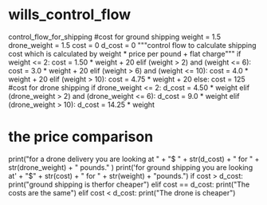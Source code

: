 # wills_control_flow
control_flow_for_shipping 
#cost for ground shipping 
weight = 1.5
drone_weight = 1.5
cost = 0 
d_cost = 0
"""control flow to calculate shipping cost 
which is calculated by weight * price per pound + flat charge"""
if weight <= 2:
  cost = 1.50 * weight + 20 
elif (weight > 2) and (weight <= 6):
  cost = 3.0 * weight + 20
elif (weight > 6) and (weight <= 10):
  cost = 4.0 * weight + 20
elif (weight > 10):
  cost = 4.75 * weight + 20
else:
  cost = 125 
#cost for drone shipping 
if drone_weight <= 2:
  d_cost = 4.50 * weight
elif (drone_weight > 2) and (drone_weight <= 6):
  d_cost = 9.0 * weight 
elif (drone_weight > 10):
  d_cost = 14.25 * weight 
  

# the price comparison 
print("for a drone delivery you are looking at " + "$ " + str(d_cost) + " for " + str(drone_weight) + " pounds." )
print('for ground shipping you are looking at' + "$" + str(cost) + " for " + str(weight) + "pounds.")
if cost > d_cost:
  print("ground shipping is therfor cheaper")
elif cost == d_cost:
  print("The costs are the same")
elif cost < d_cost:
  print("The drone is cheaper")
